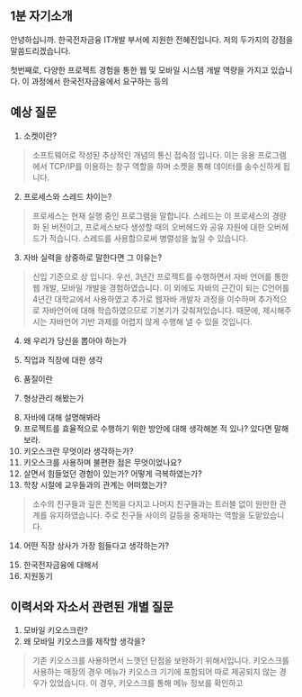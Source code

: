## 1분 자기소개
안녕하십니까. 한국전자금융 IT개발 부서에 지원한 전혜진입니다.
저의 두가지의 강점을 말씀드리겠습니다.

첫번째로, 다양한 프로젝트 경험을 통한 웹 및 모바일 시스템 개발 역량을 가지고 있습니다. 이 과정에서 한국전자금융에서 요구하는 등의 


## 예상 질문

1. 소켓이란?
>소프트웨어로 작성된 추상적인  개념의 통신 접속점 입니다. 이는 응용 프로그램에서 TCP/IP를 이용하는 창구 역할을 하며 소켓을 통해 데이터를 송수신하게 됩니다. 
2. 프로세스와 스레드 차이는?
>프로세스는 현재 실행 중인 프로그램을 말합니다. 스레드는 이 프로세스의 경량화 된 버전이고, 프로세스보다 생성할 때의 오버헤드와 공유 자원에 대한 오버헤드가 적습니다. 스레드를 사용함으로써 병렬성을 높일 수 있습니다.
3. 자바 실력을 상중하로 말한다면 그 이유는?
>신입 기준으로 상 입니다. 우선, 3년간 프로젝트를 수행하면서 자바 언어를 통한 웹 개발, 모바일 개발을 경험하였습니다. 이 외에도 자바의 근간이 되는 C언어를 4년간 대학교에서 사용하였고 추가로 웹자바 개발자 과정을 이수하며 추가적으로 자바언어에 대해 학습하였으므로 기본기가 갖춰져있습니다.
>때문에, 제시해주시는 자바언어 기반 과제를 어렵지 않게 수행해 낼 수 있을 것입니다.
4. 왜 우리가 당신을 뽑아야 하는가  
>
5. 직업과 직장에 대한 생각  
>
6. 품질이란  
>
7. 형상관리 해봤는가  
>
8. 자바에 대해 설명해봐라
9. 프로젝트를 효율적으로 수행하기 위한 방안에 대해 생각해본 적 있나? 있다면 말해보라.
10. 키오스크란 무엇이라 생각하는가?
11. 키오스크를 사용하며 불편한 점은 무엇이었나요?
12. 살면서 힘들었던  경험이  있는가? 어떻게  극복하였는가?  
13. 학창 시절에  교우들과의  관계는  어떠했는가?  
>소수의  친구들과  깊은  친목을  다지고  나머지  친구들과는  트러블  없이  원만한  관계를  유지하였습니다. 주로 친구들 사이의 갈등을 중재하는 역할을 도맡았습니다.
14. 어떤 직장  상사가  가장  힘들다고  생각하는가?  
> 
15. 한국전자금융에 대해서
16. 지원동기




## 이력서와 자소서 관련된 개별 질문
1. 모바일 키오스크란?
2. 왜 모바일 키오스크를 제작할 생각을?
>기존 키오스크를 사용하면서 느꼇던 단점을 보완하기 위해서입니다. 키오스크를 사용하는 매장의 경우 메뉴가 키오스크 기기에 포함되어 따로 제공되지 않는 경우가 있었습니다. 이 경우, 키오스크를 통해 메뉴 정보를 확인하고 
<!--stackedit_data:
eyJoaXN0b3J5IjpbLTE1MjM2NjA2NDcsMTUxNDY1MzM1NSwtMT
A2ODU1MTkxNCwtMTUxMjU5NjkzMCwtMTMwNjQ2OTEyM119
-->